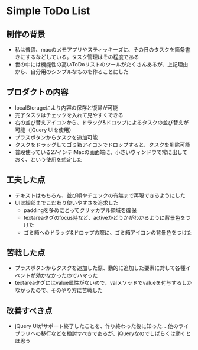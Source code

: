 # Simple ToDo List

## 制作の背景

- 私は普段、macのメモアプリやスティッキーズに、その日のタスクを箇条書きにするなどしている。タスク管理はその程度である
- 世の中には機能性の高いToDoリストのツールがたくさんあるが、上記理由から、自分用のシンプルなものを作ることにした

## プロダクトの内容

- localStorageにより内容の保存と復帰が可能
- 完了タスクはチェックを入れて見やすくできる
- 右の並び替えアイコンから、ドラッグ&ドロップによるタスクの並び替えが可能（jQuery UIを使用）
- プラスボタンからタスクを追加可能
- タスクをドラッグしてゴミ箱アイコンでドロップすると、タスクを削除可能
- 普段使っている27インチiMacの画面端に、小さいウィンドウで常に出しておく、という使用を想定した

## 工夫した点

- テキストはもちろん、並び順やチェックの有無まで再現できるようにした
- UIは細部までこだわり使いやすさを追求した
    - paddingを多めにとってクリッカブル領域を確保
    - textareaタグのfocus時など、activeかどうかがわかるように背景色をつけた
    - ゴミ箱へのドラッグ&ドロップの際に、ゴミ箱アイコンの背景色をつけた

## 苦戦した点

- プラスボタンからタスクを追加した際、動的に追加した要素に対して各種イベントが効かなかったのでハマった
- textareaタグにはvalue属性がないので、valメソッドでvalueを付与するしかなかったので、そのやり方に苦戦した

## 改善すべき点

- jQuery UIがサポート終了したことを、作り終わった後に知った… 他のライブラリへの移行などを検討すべきであるが、jQueryなのでしばらくは動くとは思う
